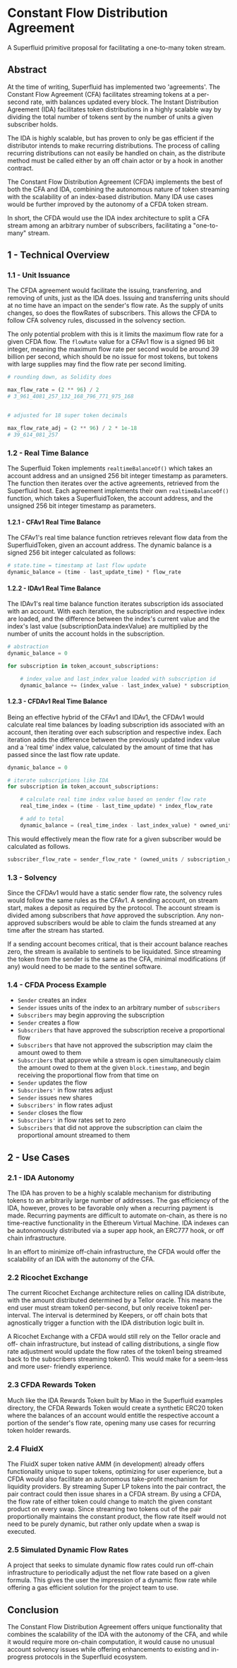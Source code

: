 # Constant Flow Distribution Agreement

A Superfluid primitive proposal for facilitating a one-to-many token stream.

## Abstract

At the time of writing, Superfluid has implemented two 'agreements'. The
Constant Flow Agreement (CFA) facilitates streaming tokens at a per-second rate,
with balances updated every block. The Instant Distribution Agreement (IDA)
facilitates token distributions in a highly scalable way by dividing the total
number of tokens sent by the number of units a given subscriber holds.

The IDA is highly scalable, but has proven to only be gas efficient if the
distributor intends to make recurring distributions. The process of calling
recurring distributions can not easily be handled on chain, as the distribute
method must be called either by an off chain actor or by a hook in another
contract.

The Constant Flow Distribution Agreement (CFDA) implements the best of both the
CFA and IDA, combining the autonomous nature of token streaming with the
scalability of an index-based distribution. Many IDA use cases would be further
improved by the autonomy of a CFDA token stream.

In short, the CFDA would use the IDA index architecture to split a CFA stream
among an arbitrary number of subscribers, facilitating a "one-to-many" stream.

## 1 - Technical Overview

### 1.1 - Unit Issuance

The CFDA agreement would facilitate the issuing, transferring, and removing of
units, just as the IDA does. Issuing and transferring units should at no time
have an impact on the sender's flow rate. As the supply of units changes, so
does the flowRates of subscribers. This allows the CFDA to follow CFA solvency
rules, discussed in the solvency section.

The only potential problem with this is it limits the maximum flow rate for a
given CFDA flow. The `flowRate` value for a CFAv1 flow is a signed 96 bit
integer, meaning the maximum flow rate per second would be around 39 billion per
second, which should be no issue for most tokens, but tokens with large supplies
may find the flow rate per second limiting.

```python
# rounding down, as Solidity does

max_flow_rate = (2 ** 96) / 2
# 3_961_4081_257_132_168_796_771_975_168


# adjusted for 18 super token decimals

max_flow_rate_adj = (2 ** 96) / 2 * 1e-18
# 39_614_081_257
```

### 1.2 - Real Time Balance

The Superfluid Token implements `realtimeBalanceOf()` which takes an account
address and an unsigned 256 bit integer timestamp as parameters. The function
then iterates over the active agreements, retrieved from the Superfluid host.
Each agreement implements their own `realtimeBalanceOf()` function, which takes
a SuperfluidToken, the account address, and the unsigned 256 bit
integer timestamp as parameters.

#### 1.2.1 - CFAv1 Real Time Balance

The CFAv1's real time balance function retrieves relevant flow data from the
SuperfluidToken, given an account address. The dynamic balance is a signed 256
bit integer calculated as follows:

```python
# state.time = timestamp at last flow update
dynamic_balance = (time - last_update_time) * flow_rate
```

#### 1.2.2 - IDAv1 Real Time Balance

The IDAv1's real time balance function iterates subscription ids associated with
an account. With each iteration, the subscription and respective index are
loaded, and the difference between the index's current value and the index's
last value (subscriptionData.indexValue) are multiplied by the number of units
the account holds in the subscription.

```python
# abstraction
dynamic_balance = 0

for subscription in token_account_subscriptions:

    # index_value and last_index_value loaded with subscription id
    dynamic_balance += (index_value - last_index_value) * subscription_owned_units
```

#### 1.2.3 - CFDAv1 Real Time Balance

Being an effective hybrid of the CFAv1 and IDAv1, the CFDAv1 would calculate
real time balances by loading subscription ids associated with an account, then
iterating over each subscription and respective index. Each iteration adds the
difference between the previously updated index value and a 'real time' index
value, calculated by the amount of time that has passed since the last flow rate
update.

```python
dynamic_balance = 0

# iterate subscriptions like IDA
for subscription in token_account_subscriptions:

    # calculate real time index value based on sender flow rate
    real_time_index = (time - last_time_update) * index_flow_rate

    # add to total
    dynamic_balance = (real_time_index - last_index_value) * owned_units

```
This would effectively mean the flow rate for a given subscriber would be
calculated as follows.

```python
subscriber_flow_rate = sender_flow_rate * (owned_units / subscription_units)
```

### 1.3 - Solvency

Since the CFDAv1 would have a static sender flow rate, the solvency rules would
follow the same rules as the CFAv1. A sending account, on stream start, makes a
deposit as required by the protocol. The account stream is divided among
subscribers that *have* approved the subscription. Any non-approved subscribers
would be able to claim the funds streamed at any time after the stream has
started.

If a sending account becomes critical, that is their account balance reaches
zero, the stream is available to sentinels to be liquidated. Since streaming the
token from the sender is the same as the CFA, minimal modifications (if any)
would need to be made to the sentinel software.

### 1.4 - CFDA Process Example

- `Sender` creates an index
- `Sender` issues units of the index to an arbitrary number of `subscribers`
- `Subscribers` may begin approving the subscription
- `Sender` creates a flow
- `Subscribers` that have approved the subscription receive a proportional flow
- `Subscribers` that have not approved the subscription may claim the amount
    owed to them
- `Subscribers` that approve while a stream is open simultaneously claim the
    amount owed to them at the given `block.timestamp`, and begin receiving the
    proportional flow from that time on
- `Sender` updates the flow
- `Subscribers'` in flow rates adjust
- `Sender` issues new shares
- `Subscribers'` in flow rates adjust
- `Sender` closes the flow
- `Subscribers'` in flow rates set to zero
- `Subscribers` that did not approve the subscription can claim the proportional
    amount streamed to them

## 2 - Use Cases

### 2.1 - IDA Autonomy

The IDA has proven to be a highly scalable mechanism for distributing tokens to
an arbitrarily large number of addresses. The gas efficiency of the IDA,
however, proves to be favorable only when a recurring payment is made. Recurring
payments are difficult to automate on-chain, as there is no time-reactive
functionality in the Ethereum Virtual Machine. IDA indexes can be autonomously
distributed via a super app hook, an ERC777 hook, or off chain infrastructure.

In an effort to minimize off-chain infrastructure, the CFDA would offer the
scalability of an IDA with the autonomy of the CFA.

### 2.2 Ricochet Exchange

The current Ricochet Exchange architecture relies on calling IDA distribute,
with the amount distributed determined by a Tellor oracle. This means the end
user must stream token0 per-second, but only receive token1 per-interval. The
interval is determined by Keepers, or off chain bots that agnostically trigger
a function with the IDA distribution logic built in.

A Ricochet Exchange with a CFDA would still rely on the Tellor oracle and off-
chain infrastructure, but instead of calling distributions, a single flow rate
adjustment would update the flow rates of the token1 being streamed back to the
subscribers streaming token0. This would make for a seem-less and more user-
friendly experience.

### 2.3 CFDA Rewards Token

Much like the IDA Rewards Token built by Miao in the Superfluid examples
directory, the CFDA Rewards Token would create a synthetic ERC20 token where the
balances of an account would entitle the respective account a portion of the
sender's flow rate, opening many use cases for recurring token holder rewards.

### 2.4 FluidX

The FluidX super token native AMM (in development) already offers functionality
unique to super tokens, optimizing for user experience, but a CFDA would also
facilitate an autonomous take-profit mechanism for liquidity providers. By
streaming Super LP tokens into the pair contract, the pair contract could then
issue shares in a CFDA stream. By using a CFDA, the flow rate of either token
could change to match the given constant product on every swap. Since streaming
two tokens out of the pair proportionally maintains the constant product, the
flow rate itself would not need to be purely dynamic, but rather only update
when a swap is executed.

### 2.5 Simulated Dynamic Flow Rates

A project that seeks to simulate dynamic flow rates could run off-chain
infrastructure to periodically adjust the net flow rate based on a given
formula. This gives the user the impression of a dynamic flow rate while
offering a gas efficient solution for the project team to use.

## Conclusion

The Constant Flow Distribution Agreement offers unique functionality that
combines the scalability of the IDA with the autonomy of the CFA, and while it
would require more on-chain computation, it would cause no unusual account
solvency issues while offering enhancements to existing and in-progress
protocols in the Superfluid ecosystem.

